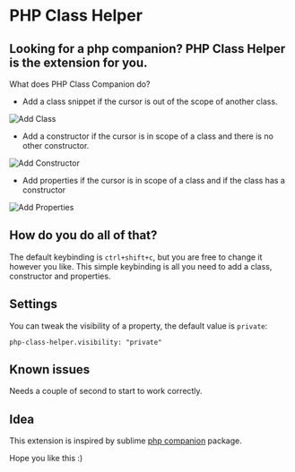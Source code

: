 # PHP Class Helper

## Looking for a php companion? PHP Class Helper is the extension for you.

What does PHP Class Companion do? 
* Add a class snippet if the cursor is out of the scope of another class.

![Add Class](https://raw.githubusercontent.com/predragnikolic/php-class-helper/master/resources/gifs/class.gif)

* Add a constructor if the cursor is in scope of a class and there is no other constructor.

![Add Constructor](https://raw.githubusercontent.com/predragnikolic/php-class-helper/master/resources/gifs/constructor.gif)

* Add properties if the cursor is in scope of a class and  if the class has a constructor

![Add Properties](https://raw.githubusercontent.com/predragnikolic/php-class-helper/master/resources/gifs/addVariables.gif)

## How do you do all of that?
The default keybinding is `ctrl+shift+c`, but you are free to change it however you like. This simple keybinding is all you need to add a class, constructor and properties.

## Settings

You can tweak the visibility of a property, the default value is `private`:

`php-class-helper.visibility: "private"`

## Known issues

Needs a couple of second to start to work correctly.

## Idea

This extension is inspired by sublime [php companion](https://github.com/erichard/SublimePHPCompanion) package.
 
Hope you like this :)
